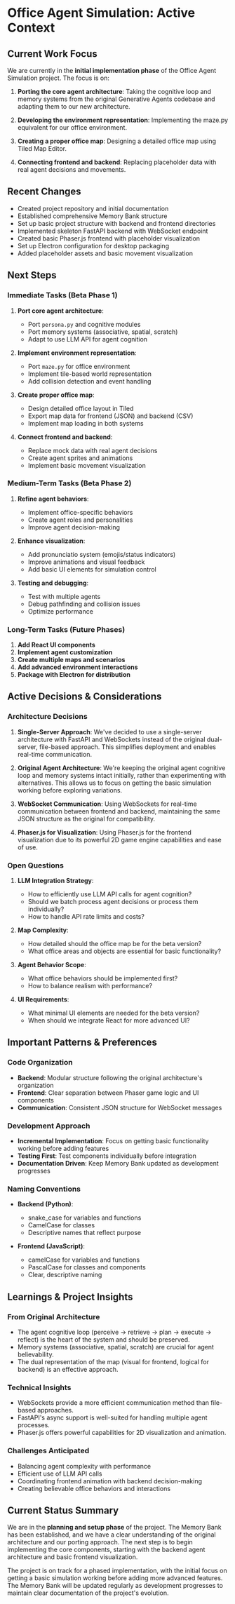 # Office Agent Simulation: Active Context

## Current Work Focus

We are currently in the **initial implementation phase** of the Office Agent Simulation project. The focus is on:

1. **Porting the core agent architecture**: Taking the cognitive loop and memory systems from the original Generative Agents codebase and adapting them to our new architecture.

2. **Developing the environment representation**: Implementing the maze.py equivalent for our office environment.

3. **Creating a proper office map**: Designing a detailed office map using Tiled Map Editor.

4. **Connecting frontend and backend**: Replacing placeholder data with real agent decisions and movements.

## Recent Changes

- Created project repository and initial documentation
- Established comprehensive Memory Bank structure
- Set up basic project structure with backend and frontend directories
- Implemented skeleton FastAPI backend with WebSocket endpoint
- Created basic Phaser.js frontend with placeholder visualization
- Set up Electron configuration for desktop packaging
- Added placeholder assets and basic movement visualization

## Next Steps

### Immediate Tasks (Beta Phase 1)

1. **Port core agent architecture**:

   - Port `persona.py` and cognitive modules
   - Port memory systems (associative, spatial, scratch)
   - Adapt to use LLM API for agent cognition

2. **Implement environment representation**:

   - Port `maze.py` for office environment
   - Implement tile-based world representation
   - Add collision detection and event handling

3. **Create proper office map**:

   - Design detailed office layout in Tiled
   - Export map data for frontend (JSON) and backend (CSV)
   - Implement map loading in both systems

4. **Connect frontend and backend**:
   - Replace mock data with real agent decisions
   - Create agent sprites and animations
   - Implement basic movement visualization

### Medium-Term Tasks (Beta Phase 2)

1. **Refine agent behaviors**:

   - Implement office-specific behaviors
   - Create agent roles and personalities
   - Improve agent decision-making

2. **Enhance visualization**:

   - Add pronunciatio system (emojis/status indicators)
   - Improve animations and visual feedback
   - Add basic UI elements for simulation control

3. **Testing and debugging**:
   - Test with multiple agents
   - Debug pathfinding and collision issues
   - Optimize performance

### Long-Term Tasks (Future Phases)

1. **Add React UI components**
2. **Implement agent customization**
3. **Create multiple maps and scenarios**
4. **Add advanced environment interactions**
5. **Package with Electron for distribution**

## Active Decisions & Considerations

### Architecture Decisions

1. **Single-Server Approach**: We've decided to use a single-server architecture with FastAPI and WebSockets instead of the original dual-server, file-based approach. This simplifies deployment and enables real-time communication.

2. **Original Agent Architecture**: We're keeping the original agent cognitive loop and memory systems intact initially, rather than experimenting with alternatives. This allows us to focus on getting the basic simulation working before exploring variations.

3. **WebSocket Communication**: Using WebSockets for real-time communication between frontend and backend, maintaining the same JSON structure as the original for compatibility.

4. **Phaser.js for Visualization**: Using Phaser.js for the frontend visualization due to its powerful 2D game engine capabilities and ease of use.

### Open Questions

1. **LLM Integration Strategy**:

   - How to efficiently use LLM API calls for agent cognition?
   - Should we batch process agent decisions or process them individually?
   - How to handle API rate limits and costs?

2. **Map Complexity**:

   - How detailed should the office map be for the beta version?
   - What office areas and objects are essential for basic functionality?

3. **Agent Behavior Scope**:

   - What office behaviors should be implemented first?
   - How to balance realism with performance?

4. **UI Requirements**:
   - What minimal UI elements are needed for the beta version?
   - When should we integrate React for more advanced UI?

## Important Patterns & Preferences

### Code Organization

- **Backend**: Modular structure following the original architecture's organization
- **Frontend**: Clear separation between Phaser game logic and UI components
- **Communication**: Consistent JSON structure for WebSocket messages

### Development Approach

- **Incremental Implementation**: Focus on getting basic functionality working before adding features
- **Testing First**: Test components individually before integration
- **Documentation Driven**: Keep Memory Bank updated as development progresses

### Naming Conventions

- **Backend (Python)**:

  - snake_case for variables and functions
  - CamelCase for classes
  - Descriptive names that reflect purpose

- **Frontend (JavaScript)**:
  - camelCase for variables and functions
  - PascalCase for classes and components
  - Clear, descriptive naming

## Learnings & Project Insights

### From Original Architecture

- The agent cognitive loop (perceive → retrieve → plan → execute → reflect) is the heart of the system and should be preserved.
- Memory systems (associative, spatial, scratch) are crucial for agent believability.
- The dual representation of the map (visual for frontend, logical for backend) is an effective approach.

### Technical Insights

- WebSockets provide a more efficient communication method than file-based approaches.
- FastAPI's async support is well-suited for handling multiple agent processes.
- Phaser.js offers powerful capabilities for 2D visualization and animation.

### Challenges Anticipated

- Balancing agent complexity with performance
- Efficient use of LLM API calls
- Coordinating frontend animation with backend decision-making
- Creating believable office behaviors and interactions

## Current Status Summary

We are in the **planning and setup phase** of the project. The Memory Bank has been established, and we have a clear understanding of the original architecture and our porting approach. The next step is to begin implementing the core components, starting with the backend agent architecture and basic frontend visualization.

The project is on track for a phased implementation, with the initial focus on getting a basic simulation working before adding more advanced features. The Memory Bank will be updated regularly as development progresses to maintain clear documentation of the project's evolution.
